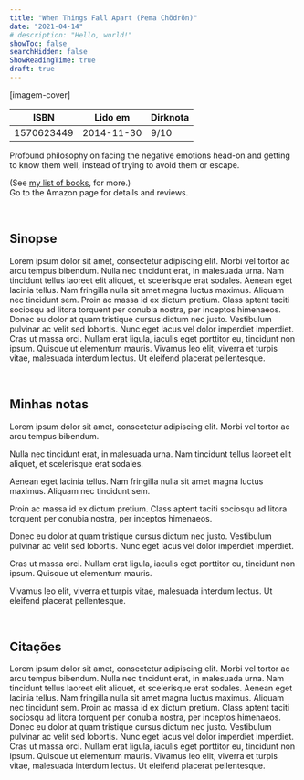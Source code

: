```yaml
---
title: "When Things Fall Apart (Pema Chödrön)"
date: "2021-04-14"
# description: "Hello, world!"
showToc: false
searchHidden: false
ShowReadingTime: true
draft: true
---
```


[imagem-cover]

| ISBN | Lido em | Dirknota |
| ------ | -------- | -------- |
| 1570623449 | 2014-11-30 | 9/10 |

Profound philosophy on facing the negative emotions head-on and getting to know them well, instead of trying to avoid them or escape.

(See [my list of books](http://odirk.org/notes/), for more.)\
Go to the Amazon page for details and reviews.

&nbsp;
&nbsp;

## Sinopse

Lorem ipsum dolor sit amet, consectetur adipiscing elit. Morbi vel tortor ac arcu tempus bibendum. Nulla nec tincidunt erat, in malesuada urna. Nam tincidunt tellus laoreet elit aliquet, et scelerisque erat sodales. Aenean eget lacinia tellus. Nam fringilla nulla sit amet magna luctus maximus. Aliquam nec tincidunt sem. Proin ac massa id ex dictum pretium. Class aptent taciti sociosqu ad litora torquent per conubia nostra, per inceptos himenaeos. Donec eu dolor at quam tristique cursus dictum nec justo. Vestibulum pulvinar ac velit sed lobortis. Nunc eget lacus vel dolor imperdiet imperdiet. Cras ut massa orci. Nullam erat ligula, iaculis eget porttitor eu, tincidunt non ipsum. Quisque ut elementum mauris. Vivamus leo elit, viverra et turpis vitae, malesuada interdum lectus. Ut eleifend placerat pellentesque. 

&nbsp;
&nbsp;

## Minhas notas

Lorem ipsum dolor sit amet, consectetur adipiscing elit. Morbi vel tortor ac arcu tempus bibendum. 

Nulla nec tincidunt erat, in malesuada urna. Nam tincidunt tellus laoreet elit aliquet, et scelerisque erat sodales. 

Aenean eget lacinia tellus. Nam fringilla nulla sit amet magna luctus maximus. Aliquam nec tincidunt sem. 

Proin ac massa id ex dictum pretium. Class aptent taciti sociosqu ad litora torquent per conubia nostra, per inceptos himenaeos. 

Donec eu dolor at quam tristique cursus dictum nec justo. Vestibulum pulvinar ac velit sed lobortis. Nunc eget lacus vel dolor imperdiet imperdiet. 

Cras ut massa orci. Nullam erat ligula, iaculis eget porttitor eu, tincidunt non ipsum. Quisque ut elementum mauris. 

Vivamus leo elit, viverra et turpis vitae, malesuada interdum lectus. Ut eleifend placerat pellentesque. 

&nbsp;
&nbsp;

## Citações

Lorem ipsum dolor sit amet, consectetur adipiscing elit. Morbi vel tortor ac arcu tempus bibendum. Nulla nec tincidunt erat, in malesuada urna. Nam tincidunt tellus laoreet elit aliquet, et scelerisque erat sodales. Aenean eget lacinia tellus. Nam fringilla nulla sit amet magna luctus maximus. Aliquam nec tincidunt sem. Proin ac massa id ex dictum pretium. Class aptent taciti sociosqu ad litora torquent per conubia nostra, per inceptos himenaeos. Donec eu dolor at quam tristique cursus dictum nec justo. Vestibulum pulvinar ac velit sed lobortis. Nunc eget lacus vel dolor imperdiet imperdiet. Cras ut massa orci. Nullam erat ligula, iaculis eget porttitor eu, tincidunt non ipsum. Quisque ut elementum mauris. Vivamus leo elit, viverra et turpis vitae, malesuada interdum lectus. Ut eleifend placerat pellentesque. 
